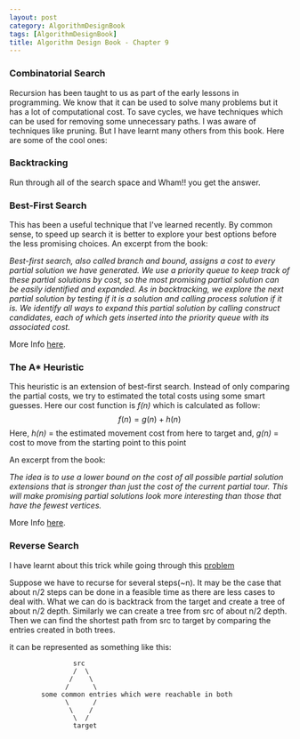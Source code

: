 ```yaml
---
layout: post
category: AlgorithmDesignBook
tags: [AlgorithmDesignBook]
title: Algorithm Design Book - Chapter 9
---
```


### Combinatorial Search

Recursion has been taught to us as part of the early lessons in programming. We know that it can be used to solve many problems but it has a lot of computational cost. To save cycles, we have techniques which can be used for removing some unnecessary paths. I was aware of techniques like pruning. But I have learnt many others from this book. Here are some of the cool ones:

### Backtracking
Run through all of the search space and Wham!! you get the answer.

### Best-First Search
This has been a useful technique that I've learned recently. By common sense, to speed up search it is better to explore your best options before the less promising choices. An excerpt from the book:

_Best-first search, also called branch and bound, assigns a cost to every partial solution we have generated. We use a priority queue to keep track of these partial solutions by cost, so the most promising partial solution can be easily identified and expanded. As in backtracking, we explore the next partial solution by testing if it is a solution and calling process solution if it is. We identify all ways to expand this partial solution by calling construct candidates, each of which gets inserted into the priority queue with its associated cost._

More Info [here](https://www.geeksforgeeks.org/best-first-search-informed-search/).

### The A* Heuristic
This heuristic is an extension of best-first search. Instead of only comparing the partial costs, we try to estimated the total costs using some smart guesses. Here our cost function is _f(n)_ which is calculated as follow:
$$
f(n) = g(n) + h(n)
$$
Here, _h(n)_  = the estimated movement cost from here to target and,
_g(n)_ = cost to move from the starting point to this point

An excerpt from the book:

_The idea is to use a lower bound on the cost of all possible partial solution extensions that is stronger than just the cost of the current partial tour. This will make promising partial solutions look more interesting than those that have the fewest vertices._

More Info [here](https://www.geeksforgeeks.org/a-search-algorithm/).

### Reverse Search
I have learnt about this trick while going through this [problem](https://onlinejudge.org/external/7/704.pdf)

Suppose we have to recurse for several steps(~n). It may be the case that about n/2 steps can be done in a feasible time as there are less cases to deal with. What we can do is backtrack from the target and create a tree of about n/2 depth. Similarly we can create a tree from src of about n/2 depth. Then we can find the shortest path from src to target by comparing the entries created in both trees.


it can be represented as something like this:


                    src
                    /  \
                   /    \
                  /      \
            some common entries which were reachable in both
                  \      /
                   \    /
                    \  /
                    target
